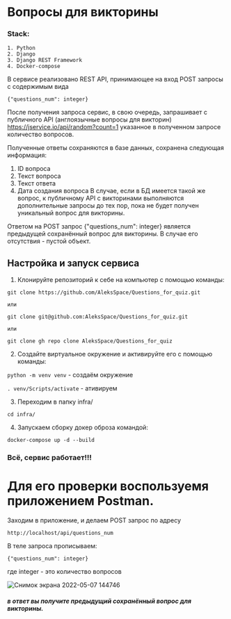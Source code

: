 # Вопросы для викторины

### Stack:

```
1. Python
2. Django
3. Django REST Framework
4. Docker-compose
```

В сервисе реализовано REST API, принимающее на вход POST запросы с содержимым вида 
```
{"questions_num": integer}
```
После получения запроса сервис, в свою очередь, запрашивает с публичного API (англоязычные вопросы для викторин) https://jservice.io/api/random?count=1 указанное в полученном запросе количество вопросов.

Полученные ответы сохраняются в базе данных, сохранена следующая информация: 
1. ID вопроса
2. Текст вопроса
3. Текст ответа
4. Дата создания вопроса
В случае, если в БД имеется такой же вопрос, к публичному API с викторинами выполняются дополнительные запросы до тех пор, пока не будет получен уникальный вопрос для викторины.

Ответом на POST запрос {"questions_num": integer} является предыдущей сохранённый вопрос для викторины. В случае его отсутствия - пустой объект.

## Настройка и запуск сервиса

1. Клонируйте репозиторий к себе на компьютер с помощью команды:

```
git clone https://github.com/AleksSpace/Questions_for_quiz.git

или

git clone git@github.com:AleksSpace/Questions_for_quiz.git

или

git clone gh repo clone AleksSpace/Questions_for_quiz
```

2. Создайте виртуальное окружение и активируйте его с помощью команды:

```python -m venv venv``` - создаём окружение

```. venv/Scripts/activate``` - ативируем

3. Переходим в папку infra/

```cd infra/```

4. Запускаем сборку докер оброза командой:

```docker-compose up -d --build```

### Всё, сервис работает!!!

# Для его проверки воспользуемя приложением Postman.

Заходим в приложение, и делаем POST запрос по адресу

```http://localhost/api/questions_num```

В теле запроса прописываем:

```
{"questions_num": integer}
```
где integer - это количество вопросов

![Снимок экрана 2022-05-07 144746](https://user-images.githubusercontent.com/88335340/167252955-4744e1c4-7bec-454e-b548-5669b5efebd1.png)

##### в ответ вы получите предыдущий сохранённый вопрос для викторины.
